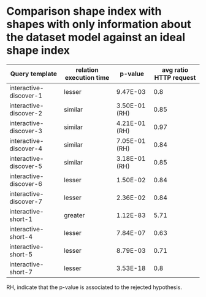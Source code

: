     
# Comparison shape index with shapes with only information about the dataset model against an ideal shape index
    
| Query template         | relation execution time   | p-value       |   avg ratio HTTP request |
|------------------------|---------------------------|---------------|--------------------------|
| interactive-discover-1 | lesser                    | 9.47E-03      |                     0.8  |
| interactive-discover-2 | similar                   | 3.50E-01 (RH) |                     0.85 |
| interactive-discover-3 | similar                   | 4.21E-01 (RH) |                     0.97 |
| interactive-discover-4 | similar                   | 7.05E-01 (RH) |                     0.84 |
| interactive-discover-5 | similar                   | 3.18E-01 (RH) |                     0.85 |
| interactive-discover-6 | lesser                    | 1.50E-02      |                     0.84 |
| interactive-discover-7 | lesser                    | 2.36E-02      |                     0.84 |
| interactive-short-1    | greater                   | 1.12E-83      |                     5.71 |
| interactive-short-4    | lesser                    | 7.84E-07      |                     0.63 |
| interactive-short-5    | lesser                    | 8.79E-03      |                     0.71 |
| interactive-short-7    | lesser                    | 3.53E-18      |                     0.8  |

RH, indicate that the p-value is associated to the rejected hypothesis.
